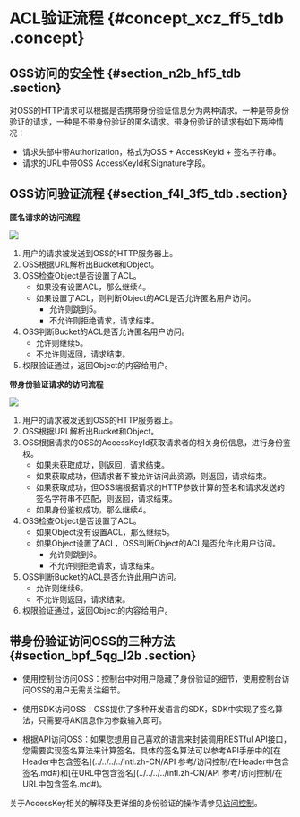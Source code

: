 # ACL验证流程 {#concept_xcz_ff5_tdb .concept}

## OSS访问的安全性 {#section_n2b_hf5_tdb .section}

对OSS的HTTP请求可以根据是否携带身份验证信息分为两种请求。一种是带身份验证的请求，一种是不带身份验证的匿名请求。带身份验证的请求有如下两种情况：

-   请求头部中带Authorization，格式为OSS + AccessKeyId + 签名字符串。
-   请求的URL中带OSS AccessKeyId和Signature字段。

## OSS访问验证流程 {#section_f4l_3f5_tdb .section}

**匿名请求的访问流程**

![](http://static-aliyun-doc.oss-cn-hangzhou.aliyuncs.com/assets/img/4345/959_zh-CN.png)

1.  用户的请求被发送到OSS的HTTP服务器上。
2.  OSS根据URL解析出Bucket和Object。
3.  OSS检查Object是否设置了ACL。
    -   如果没有设置ACL，那么继续4。
    -   如果设置了ACL，则判断Object的ACL是否允许匿名用户访问。
        -   允许则跳到5。
        -   不允许则拒绝请求，请求结束。
4.  OSS判断Bucket的ACL是否允许匿名用户访问。
    -   允许则继续5。
    -   不允许则返回，请求结束。
5.  权限验证通过，返回Object的内容给用户。

**带身份验证请求的访问流程**

![](http://static-aliyun-doc.oss-cn-hangzhou.aliyuncs.com/assets/img/4345/1026_zh-CN.png)

1.  用户的请求被发送到OSS的HTTP服务器上。
2.  OSS根据URL解析出Bucket和Object。
3.  OSS根据请求的OSS的AccessKeyId获取请求者的相关身份信息，进行身份鉴权。
    -   如果未获取成功，则返回，请求结束。
    -   如果获取成功，但请求者不被允许访问此资源，则返回，请求结束。
    -   如果获取成功，但OSS端根据请求的HTTP参数计算的签名和请求发送的签名字符串不匹配，则返回，请求结束。
    -   如果身份鉴权成功，那么继续4。
4.  OSS检查Object是否设置了ACL。
    -   如果Object没有设置ACL，那么继续5。
    -   如果Object设置了ACL，OSS判断Object的ACL是否允许此用户访问。
        -   允许则跳到6。
        -   不允许则拒绝请求，请求结束。
5.  OSS判断Bucket的ACL是否允许此用户访问。
    -   允许则继续6。
    -   不允许则返回，请求结束。
6.  权限验证通过，返回Object的内容给用户。

## 带身份验证访问OSS的三种方法 {#section_bpf_5qg_l2b .section}

-   使用控制台访问OSS：控制台中对用户隐藏了身份验证的细节，使用控制台访问OSS的用户无需关注细节。

-   使用SDK访问OSS：OSS提供了多种开发语言的SDK，SDK中实现了签名算法，只需要将AK信息作为参数输入即可。

-   根据API访问OSS：如果您想用自己喜欢的语言来封装调用RESTful API接口，您需要实现签名算法来计算签名。具体的签名算法可以参考API手册中的[在Header中包含签名](../../../../intl.zh-CN/API 参考/访问控制/在Header中包含签名.md#)和[在URL中包含签名](../../../../intl.zh-CN/API 参考/访问控制/在URL中包含签名.md#)。


关于AccessKey相关的解释及更详细的身份验证的操作请参见[访问控制](intl.zh-CN/开发指南/访问与控制/访问控制.md#)。

